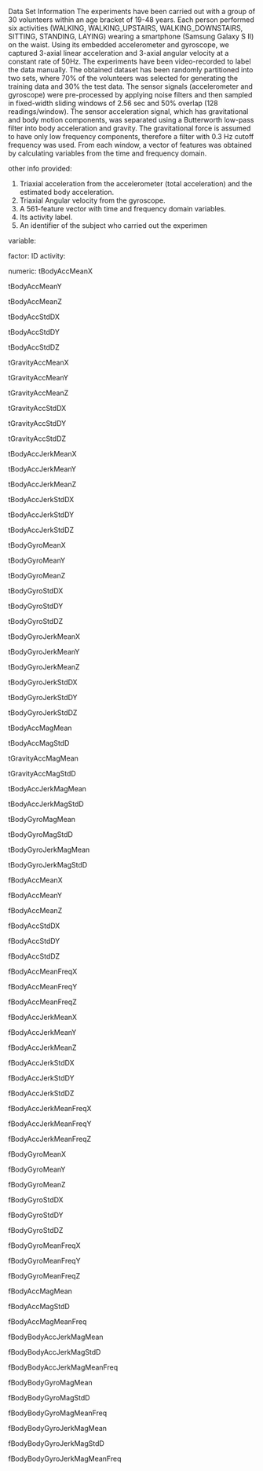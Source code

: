 Data Set Information
The experiments have been carried out with a group of 30 volunteers within an age bracket of 19-48 years. Each person performed six activities (WALKING, WALKING_UPSTAIRS, WALKING_DOWNSTAIRS, SITTING, STANDING, LAYING) wearing a smartphone (Samsung Galaxy S II) on the waist. Using its embedded accelerometer and gyroscope, we captured 3-axial linear acceleration and 3-axial angular velocity at a constant rate of 50Hz. The experiments have been video-recorded to label the data manually. The obtained dataset has been randomly partitioned into two sets, where 70% of the volunteers was selected for generating the training data and 30% the test data.
The sensor signals (accelerometer and gyroscope) were pre-processed by applying noise filters and then sampled in fixed-width sliding windows of 2.56 sec and 50% overlap (128 readings/window). The sensor acceleration signal, which has gravitational and body motion components, was separated using a Butterworth low-pass filter into body acceleration and gravity. The gravitational force is assumed to have only low frequency components, therefore a filter with 0.3 Hz cutoff frequency was used. From each window, a vector of features was obtained by calculating variables from the time and frequency domain.

other info provided:
1. Triaxial acceleration from the accelerometer (total acceleration) and the estimated body acceleration.
2. Triaxial Angular velocity from the gyroscope.
3. A 561-feature vector with time and frequency domain variables.
4. Its activity label.
5. An identifier of the subject who carried out the experimen


variable:

factor:
ID
activity:


numeric:
tBodyAccMeanX

tBodyAccMeanY

tBodyAccMeanZ

tBodyAccStdDX

tBodyAccStdDY

tBodyAccStdDZ

tGravityAccMeanX

tGravityAccMeanY

tGravityAccMeanZ

tGravityAccStdDX

tGravityAccStdDY

tGravityAccStdDZ

tBodyAccJerkMeanX

tBodyAccJerkMeanY

tBodyAccJerkMeanZ

tBodyAccJerkStdDX

tBodyAccJerkStdDY

tBodyAccJerkStdDZ

tBodyGyroMeanX

tBodyGyroMeanY

tBodyGyroMeanZ

tBodyGyroStdDX

tBodyGyroStdDY

tBodyGyroStdDZ

tBodyGyroJerkMeanX

tBodyGyroJerkMeanY

tBodyGyroJerkMeanZ

tBodyGyroJerkStdDX

tBodyGyroJerkStdDY

tBodyGyroJerkStdDZ

tBodyAccMagMean

tBodyAccMagStdD

tGravityAccMagMean

tGravityAccMagStdD

tBodyAccJerkMagMean

tBodyAccJerkMagStdD

tBodyGyroMagMean

tBodyGyroMagStdD

tBodyGyroJerkMagMean

tBodyGyroJerkMagStdD

fBodyAccMeanX

fBodyAccMeanY

fBodyAccMeanZ

fBodyAccStdDX

fBodyAccStdDY

fBodyAccStdDZ

fBodyAccMeanFreqX

fBodyAccMeanFreqY

fBodyAccMeanFreqZ

fBodyAccJerkMeanX

fBodyAccJerkMeanY

fBodyAccJerkMeanZ

fBodyAccJerkStdDX

fBodyAccJerkStdDY

fBodyAccJerkStdDZ

fBodyAccJerkMeanFreqX

fBodyAccJerkMeanFreqY

fBodyAccJerkMeanFreqZ

fBodyGyroMeanX

fBodyGyroMeanY

fBodyGyroMeanZ

fBodyGyroStdDX

fBodyGyroStdDY

fBodyGyroStdDZ

fBodyGyroMeanFreqX

fBodyGyroMeanFreqY

fBodyGyroMeanFreqZ

fBodyAccMagMean

fBodyAccMagStdD

fBodyAccMagMeanFreq

fBodyBodyAccJerkMagMean

fBodyBodyAccJerkMagStdD

fBodyBodyAccJerkMagMeanFreq

fBodyBodyGyroMagMean

fBodyBodyGyroMagStdD

fBodyBodyGyroMagMeanFreq

fBodyBodyGyroJerkMagMean

fBodyBodyGyroJerkMagStdD

fBodyBodyGyroJerkMagMeanFreq
